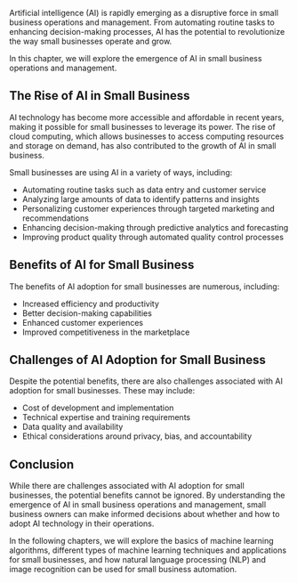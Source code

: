 
Artificial intelligence (AI) is rapidly emerging as a disruptive force in small business operations and management. From automating routine tasks to enhancing decision-making processes, AI has the potential to revolutionize the way small businesses operate and grow.

In this chapter, we will explore the emergence of AI in small business operations and management.

The Rise of AI in Small Business
--------------------------------

AI technology has become more accessible and affordable in recent years, making it possible for small businesses to leverage its power. The rise of cloud computing, which allows businesses to access computing resources and storage on demand, has also contributed to the growth of AI in small business.

Small businesses are using AI in a variety of ways, including:

* Automating routine tasks such as data entry and customer service
* Analyzing large amounts of data to identify patterns and insights
* Personalizing customer experiences through targeted marketing and recommendations
* Enhancing decision-making through predictive analytics and forecasting
* Improving product quality through automated quality control processes

Benefits of AI for Small Business
---------------------------------

The benefits of AI adoption for small businesses are numerous, including:

* Increased efficiency and productivity
* Better decision-making capabilities
* Enhanced customer experiences
* Improved competitiveness in the marketplace

Challenges of AI Adoption for Small Business
--------------------------------------------

Despite the potential benefits, there are also challenges associated with AI adoption for small businesses. These may include:

* Cost of development and implementation
* Technical expertise and training requirements
* Data quality and availability
* Ethical considerations around privacy, bias, and accountability

Conclusion
----------

While there are challenges associated with AI adoption for small businesses, the potential benefits cannot be ignored. By understanding the emergence of AI in small business operations and management, small business owners can make informed decisions about whether and how to adopt AI technology in their operations.

In the following chapters, we will explore the basics of machine learning algorithms, different types of machine learning techniques and applications for small businesses, and how natural language processing (NLP) and image recognition can be used for small business automation.

